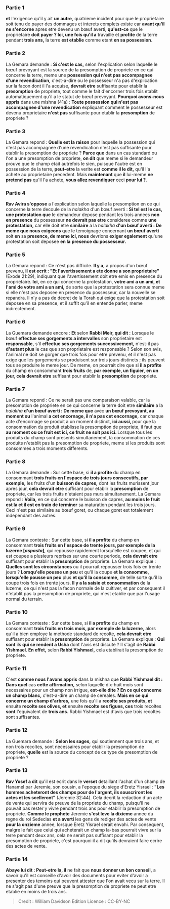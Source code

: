 
### Partie 1
<b>et</b> l'exigence qu'il y ait <b>un autre,</b> quatrieme incident pour que le proprietaire soit tenu de payer des dommages et interets complets existe car <b>avant qu'il ne s'encorne</b> apres etre devenu un bœuf averti, <b>qu'est-ce</b> que le proprietaire <b>doit payer ? Ici, une fois qu'il a</b> travaille et <b>profite</b> de la terre pendant <b>trois ans,</b> la terre <b>est etablie</b> comme etant <b>en sa possession.</b>

### Partie 2
La Gemara demande : <b>Si c'est le cas,</b> selon l'explication selon laquelle le bœuf prevoyant est la source de la presomption de propriete en ce qui concerne la terre, meme une <b>possession qui n'est pas accompagnee d'une revendication,</b> c'est-a-dire ou le possesseur n'a pas d'explication sur la facon dont il l'a acquise, <b>devrait etre</b> suffisante pour etablir la <b>presomption</b> de propriete, tout comme le fait d'encorner trois fois etablit automatiquement qu'il a le statut de bœuf prevoyant. <b>Pourquoi avons-nous appris</b> dans une mishna (41a) : <b>Toute possession qui n'est pas accompagnee d'une revendication</b> expliquant comment le possesseur est devenu proprietaire <b>n'est pas</b> suffisante pour etablir la <b>presomption</b> de propriete ?

### Partie 3
La Gemara repond : <b>Quelle est la raison</b> pour laquelle la possession qui n'est pas accompagnee d'une revendication n'est pas suffisante pour etablir la presomption de propriete ? <b>Parce que</b> dans un cas standard ou l'on a une presomption de propriete, <b>on dit</b> que meme si le demandeur prouve que le champ etait autrefois le sien, puisque l'autre est en possession de la terre, <b>peut-etre</b> la verite est <b>comme il le dit,</b> qu'il l'a achete au proprietaire precedent. Mais <b>maintenant</b> que <b>il</b> lui-meme <b>ne pretend pas</b> qu'il l'a achete, <b>vous allez revendiquer</b> ceci <b>pour lui ?</b>.

### Partie 4
<b>Rav Avira s'oppose</b> a l'explication selon laquelle la presomption en ce qui concerne la terre decoule de la <i>halakha</i> d'un bœuf averti : <b>Si tel est le cas, une protestation que</b> le demandeur depose pendant les trois annees <b>non en presence</b> du possesseur <b>ne devrait pas etre</b> consideree comme <b>une protestation,</b> car elle doit etre <b>similaire</b> a la <i>halakha</i> <b>d'un bœuf averti : De meme que nous exigeons</b> que le temoignage concernant <b>un bœuf averti</b> soit <b>en</b> sa <b>presence, de meme ici, nous</b> devrions <b>exiger egalement</b> qu'une protestation soit deposee <b>en la</b> <b>presence du possesseur.</b>

### Partie 5
La Gemara repond : Ce n'est pas difficile. <b>Il y a,</b> a propos d'un bœuf prevenu, <b>il est ecrit : "Et l'avertissement a ete donne a son proprietaire"</b> (Exode 21:29), indiquant que l'avertissement doit etre emis en presence du proprietaire. <b>Ici,</b> en ce qui concerne la protestation, <b>votre ami a un ami, et l'ami de votre ami a un ami,</b> de sorte que la protestation sera connue meme si elle n'est pas deposee en presence du possesseur, car la nouvelle se repandra. Il n'y a pas de decret de la Torah qui exige que la protestation soit deposee en sa presence, et il suffit qu'il en entende parler, meme indirectement.

### Partie 6
La Guemara demande encore : <b>Et</b> selon <b>Rabbi Meir, qui dit :</b> Lorsque le bœuf <b>effectue ses gorgements a intervalles</b> son proprietaire est <b>responsable,</b> s'il <b>effectue ses gorgements successivement,</b> n'est-il pas <b>d'autant plus</b> le cas que son proprietaire est responsable ? Selon son avis, l'animal ne doit se gorger que trois fois pour etre prevenu, et il n'est pas exige que les gorgements se produisent sur trois jours distincts ; ils peuvent tous se produire le meme jour. De meme, on pourrait dire que si <b>il a profite</b> du champ en consommant <b>trois fruits</b> de, <b>par exemple, un figuier</b>, <b>en un jour, cela devrait etre</b> suffisant pour etablir la <b>presomption</b> de propriete.

### Partie 7
La Gemara repond : Ce ne serait pas une comparaison valable, car la presomption de propriete en ce qui concerne la terre doit etre <b>similaire</b> a la <i>halakha</i> <b>d'un bœuf averti : De meme que</b> avec <b>un bœuf prevoyant, au moment ou</b> l'animal <b>a cet encornage, il n'a pas cet encornage,</b> car chaque acte d'encornage se produit a un moment distinct, <b>ici aussi, </b> pour que la consommation du produit etablisse la presomption de propriete, il faut que <b>au moment ou ce fruit est ici, ce fruit ne soit pas ici. </b> Lorsque tous les produits du champ sont presents simultanement, la consommation de ces produits n'etablit pas la presomption de propriete, meme si les produits sont consommes a trois moments differents.

### Partie 8
La Gemara demande : Sur cette base, si <b>il a profite</b> du champ en consommant <b>trois fruits en l'espace de trois</b> <b>jours consecutifs, par exemple,</b> les fruits d'un <b>buisson de capres,</b> dont les fruits murissent jour apres jour, <b>cela devrait etre</b> suffisant pour etablir la <b>presomption</b> de propriete, car les trois fruits n'etaient pas murs simultanement. La Gemara repond : <b>Voila,</b> en ce qui concerne le buisson de capres, <b>au moins le fruit est la et il est en train de terminer</b> sa maturation pendant les trois jours. Ceci n'est pas similaire au bœuf goret, ou chaque goret est totalement independant des autres.

### Partie 9
La Gemara conteste : Sur cette base, si <b>il a profite</b> du champ en consommant <b>trois fruits en l'espace de trente jours, par exemple de la luzerne [<i>aspasta</i>],</b> qui repousse rapidement lorsqu'elle est coupee, et qui est coupee a plusieurs reprises sur une courte periode, <b>cela devrait etre</b> suffisant pour etablir la <b>presomption</b> de propriete. La Gemara explique : <b>Quelles sont les circonstances</b> ou il pourrait repousser trois fois en trente jours ? <b>Lorsqu'elle pousse un peu</b> et qu'il la coupe <b>et la consomme, lorsqu'elle pousse un peu</b> plus <b>et qu'il la consomme,</b> de telle sorte qu'il la coupe trois fois en trente jours. <b>Il y a la saisie et consommation</b> de la luzerne, ce qui n'est pas la facon normale de la cultiver, et par consequent il n'etablit pas la presomption de propriete, qui n'est etablie que par l'usage normal du terrain.

### Partie 10
La Gemara conteste : Sur cette base, si <b>il a profite</b> du champ en consommant <b>trois fruits en trois mois, par exemple de la luzerne,</b> alors qu'il a bien employe la methode standard de recolte, <b>cela devrait etre</b> suffisant pour etablir la <b>presomption</b> de propriete. La Gemara explique : <b>Qui sont</b> ils <b>qui se rendent a Usha</b> dont l'avis est discute ? Il s'agit de <b>Rabbi Yishmael. En effet,</b> selon <b>Rabbi Yishmael,</b> cela etablirait la presomption de propriete.

### Partie 11
C'est <b>comme nous l'avons appris</b> dans la mishna que <b>Rabbi Yishmael dit : Dans quel</b> cas <b>cette affirmation,</b> selon laquelle dix-huit mois sont necessaires pour un champ non irrigue, <b>est-elle dite ? En ce qui concerne un champ blanc,</b> c'est-a-dire un champ de cereales. <b>Mais en ce qui concerne un champ d'arbres,</b> une fois qu'il a <b>recolte ses produits, et</b> ensuite <b>recolte ses olives, et</b> ensuite <b>recolte ses figues, ces</b> trois recoltes <b>sont</b> l'equivalent de <b>trois ans.</b> Rabbi Yishmael est d'avis que trois recoltes sont suffisantes.

### Partie 12
La Guemara demande : <b>Selon les sages,</b> qui soutiennent que trois ans, et non trois recoltes, sont necessaires pour etablir la presomption de propriete, <b>quelle</b> est la source du concept de ce type de presomption de propriete ?

### Partie 13
<b>Rav Yosef a dit</b> qu'il est ecrit</b> dans le <b>verset</b> detaillant l'achat d'un champ de Hanamel par Jeremie, son cousin, a l'epoque du siege d'Eretz Yisrael : <b>"Les hommes acheteront des champs pour de l'argent, ils souscriront les actes et les scelleront"</b> (Jeremie 32:44). Cela decrit la redaction d'un acte de vente qui servira de preuve de la propriete du champ, puisqu'il ne pouvait pas rester y vivre pendant trois ans pour etablir la presomption de propriete. <b>Comme le prophete</b> Jeremie <b>s'est leve la dixieme</b> annee du regne du roi Sedecias <b>et a averti</b> les gens de rediger des actes de vente <b>pour la onzieme</b> annee, lorsque Eretz Yisrael serait envahi. Par consequent, malgre le fait que celui qui acheterait un champ la-bas pourrait vivre sur la terre pendant deux ans, cela ne serait pas suffisant pour etablir la presomption de propriete, c'est pourquoi il a dit qu'ils devraient faire ecrire des actes de vente.

### Partie 14
<b>Abaye lui dit : Peut-etre la, il</b> ne fait que <b>nous donner un bon conseil,</b> a savoir qu'il est conseille d'avoir des documents pour eviter d'avoir a presenter des temoins qui peuvent attester que l'on avait vecu sur la terre. Il ne s'agit pas d'une preuve que la presomption de propriete ne peut etre etablie en moins de trois ans.

>Credit : William Davidson Edition
>Licence : CC-BY-NC